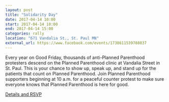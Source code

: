 ```yaml
---
layout: post
title: "Solidarity Day"
date: 2017-04-14 10:00
start: 2017-04-14 10:00
end: 2017-04-14 15:00
categories: rally
location: "671 Vandalia St., St. Paul MN"
external_url: https://www.facebook.com/events/1738611539788837
---
```

Every year on Good Friday, thousands of anti-Planned Parenthood protesters descend on the Planned Parenthood clinic at Vandalia Street in St. Paul. This is your chance to show up, speak up, and stand up for the patients that count on Planned Parenthood. Join Planned Parenthood supporters beginning at 10 a.m. for a peaceful counter protest to make sure everyone knows that Planned Parenthood is here for good.

[Details and RSVP](https://www.facebook.com/events/1738611539788837/)
